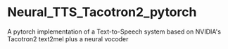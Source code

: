 # Neural_TTS_Tacotron2_pytorch
A pytorch implementation of a Text-to-Speech system based on NVIDIA's Tacotron2 text2mel plus a neural vocoder
